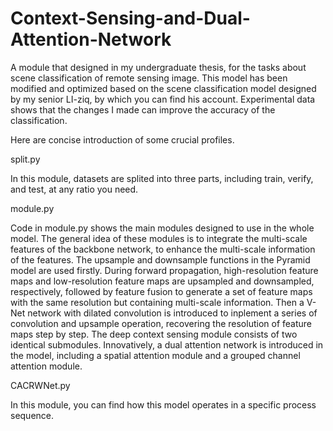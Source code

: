 # Context-Sensing-and-Dual-Attention-Network
A module that designed in my undergraduate thesis, for the tasks about scene classification of remote sensing image.
This model has been modified and optimized based on the scene classification model designed by my senior LI-ziq, by which you can find his account.
Experimental data shows that the changes I made can improve the accuracy of the classification.

Here are concise introduction of some crucial profiles.

split.py 

In this module, datasets are splited into three parts, including train, verify, and test, at any ratio you need.

module.py 

Code in module.py shows the main modules designed to use in the whole model. The general idea of these modules is to integrate the multi-scale features of the backbone network, to enhance the multi-scale information of the features.
The upsample and downsample functions in the Pyramid model are used firstly. During forward propagation, high-resolution feature maps and low-resolution feature maps are upsampled and downsampled, respectively, followed by feature fusion to generate a set of feature maps with the same resolution but containing multi-scale information.
Then a V-Net network with dilated convolution is introduced to inplement a series of convolution and upsample operation, recovering the resolution of feature maps step by step.
The deep context sensing module consists of two identical submodules.
Innovatively, a dual attention network is introduced in the model, including a spatial attention module and a grouped channel attention module.

CACRWNet.py

In this module, you can find how this model operates in a specific process sequence.

